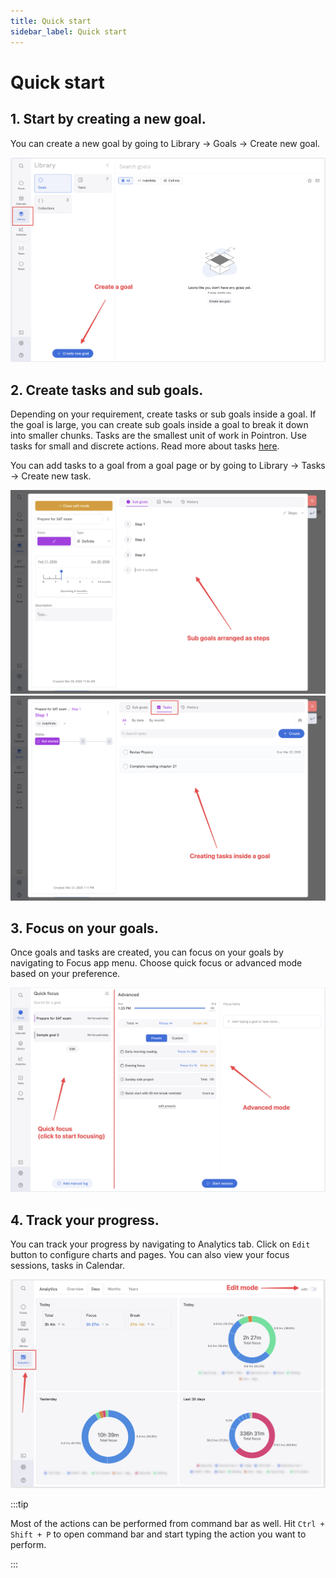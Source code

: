 ```yaml
---
title: Quick start
sidebar_label: Quick start
---
```

# Quick start

## 1. Start by creating a new goal.
You can create a new goal by going to Library -> Goals -> Create new goal.

![alt image](../../src/images/pointron-docs/creategoal.png)

## 2. Create tasks and sub goals.
Depending on your requirement, create tasks or sub goals inside a goal. If the goal is large, you can create sub goals inside a goal to break it down into smaller chunks.
Tasks are the smallest unit of work in Pointron. Use tasks for small and discrete actions. Read more about tasks [here](/features/tasks).

You can add tasks to a goal from a goal page or by going to Library -> Tasks -> Create new task.

![alt image](../../src/images/pointron-docs/subgoals.png)
![alt image](../../src/images/pointron-docs/tasks.png)

## 3. Focus on your goals.
Once goals and tasks are created, you can focus on your goals by navigating to Focus app menu. Choose quick focus or advanced mode based on your preference.

![alt image](../../src/images/pointron-docs/focus.png)

## 4. Track your progress.
You can track your progress by navigating to Analytics tab. Click on `Edit` button to configure charts and pages. You can also view your focus sessions, tasks in Calendar.

![alt image](../../src/images/pointron-docs/analytics.png)
<!-- ![alt image](../../src/images/pointron-docs/calendar.png) -->




:::tip

Most of the actions can be performed from command bar as well. Hit `Ctrl + Shift + P` to open command bar and start typing the action you want to perform.

:::